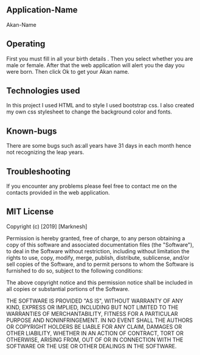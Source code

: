 ## Application-Name
Akan-Name


## Operating
First you must fill in all your birth details .
Then you select whether you are male or female.
After that the web application will alert you the day you were born.
Then click Ok to get your Akan name.

## Technologies used
In this project I used HTML and to style I used bootstrap css.
I also created my own css stylesheet to change the background color and fonts.

## Known-bugs 
There are some bugs such as:all years have 31 days in each month hence not recognizing the leap years.

## Troubleshooting
If you encounter any problems please feel free to contact me on the contacts provided in the web application.

## MIT License

Copyright (c) [2019] [Marknesh]

Permission is hereby granted, free of charge, to any person obtaining a copy
of this software and associated documentation files (the "Software"), to deal
in the Software without restriction, including without limitation the rights
to use, copy, modify, merge, publish, distribute, sublicense, and/or sell
copies of the Software, and to permit persons to whom the Software is
furnished to do so, subject to the following conditions:

The above copyright notice and this permission notice shall be included in all
copies or substantial portions of the Software.

THE SOFTWARE IS PROVIDED "AS IS", WITHOUT WARRANTY OF ANY KIND, EXPRESS OR
IMPLIED, INCLUDING BUT NOT LIMITED TO THE WARRANTIES OF MERCHANTABILITY,
FITNESS FOR A PARTICULAR PURPOSE AND NONINFRINGEMENT. IN NO EVENT SHALL THE
AUTHORS OR COPYRIGHT HOLDERS BE LIABLE FOR ANY CLAIM, DAMAGES OR OTHER
LIABILITY, WHETHER IN AN ACTION OF CONTRACT, TORT OR OTHERWISE, ARISING FROM,
OUT OF OR IN CONNECTION WITH THE SOFTWARE OR THE USE OR OTHER DEALINGS IN THE
SOFTWARE.


